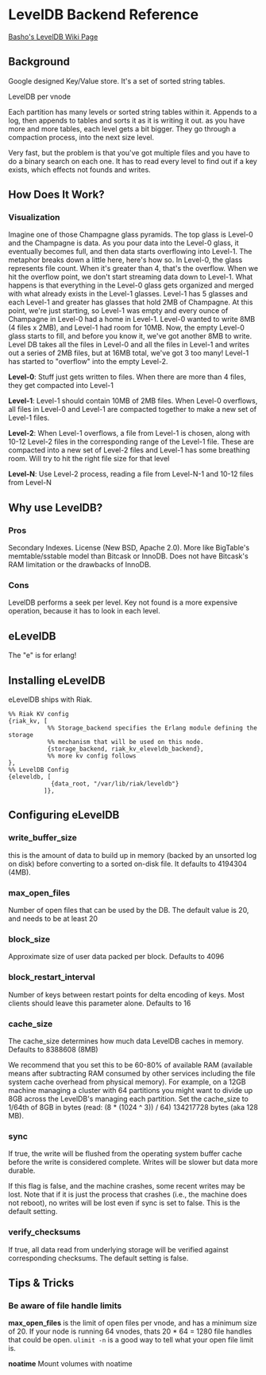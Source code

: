 # LevelDB Backend Reference #
[Basho's LevelDB Wiki Page](http://wiki.basho.com/LevelDB.html)

## Background ## 
Google designed Key/Value store. It's a set of sorted string tables. 

LevelDB per vnode
 
Each partition has many levels or sorted string tables within it. Appends to a log, then appends to tables and sorts it as it is writing it out. as you have more and more tables, each level gets a bit bigger. They go through a compaction process, into the next size level. 

Very fast, but the problem is that you've got multiple files and you have to do a binary search on each one. It has to read every level to find out if a key exists, which effects not founds and writes.

## How Does It Work? ##

### Visualization ###
Imagine one of those Champagne glass pyramids. The top glass is Level-0 and the Champagne is data. As you pour data into the Level-0 glass, it eventually becomes full, and then data starts overflowing into Level-1. The metaphor breaks down a little here, here's how so. In Level-0, the glass represents file count. When it's greater than 4, that's the overflow. When we hit the overflow point, we don't start streaming data down to Level-1. What happens is that everything in the Level-0 glass gets organized and merged with what already exists in the Level-1 glasses. Level-1 has 5 glasses and each Level-1 and greater has glasses that hold 2MB of Champagne. At this point, we're just starting, so Level-1 was empty and every ounce of Champagne in Level-0 had a home in Level-1. Level-0 wanted to write 8MB (4 files x 2MB), and Level-1 had room for 10MB. Now, the empty Level-0 glass starts to fill, and before you know it, we've got another 8MB to write. Level DB takes all the files in Level-0 and all the files in Level-1 and writes out a series of 2MB files, but at 16MB total, we've got 3 too many! Level-1 has started to "overflow" into the empty Level-2.

**Level-0**: Stuff just gets written to files. When there are more than 4 files, they get compacted into Level-1

**Level-1**: Level-1 should contain 10MB of 2MB files. When Level-0 overflows, all files in Level-0 and Level-1 are compacted together to make a new set of Level-1 files.

**Level-2**: When Level-1 overflows, a file from Level-1 is chosen, along with 10-12 Level-2 files in the corresponding range of the Level-1 file. These are compacted into a new set of Level-2 files and Level-1 has some breathing room. Will try to hit the right file size for that level

**Level-N**: Use Level-2 process, reading a file from Level-N-1 and 10-12 files from Level-N

## Why use LevelDB? ##
### Pros ###
Secondary Indexes. License (New BSD, Apache 2.0). More like BigTable's memtable/sstable model than Bitcask or InnoDB. Does not have Bitcask's RAM limitation or the drawbacks of InnoDB.

### Cons ###
LevelDB performs a seek per level. Key not found is a more expensive operation, because it has to look in each level.


## eLevelDB ##
The "e" is for erlang!

## Installing eLevelDB ##
eLevelDB ships with Riak. 
```
%% Riak KV config
{riak_kv, [
           %% Storage_backend specifies the Erlang module defining the storage
           %% mechanism that will be used on this node.
           {storage_backend, riak_kv_eleveldb_backend},
           %% more kv config follows
},
%% LevelDB Config
{eleveldb, [
            {data_root, "/var/lib/riak/leveldb"}
          ]},
```

## Configuring eLevelDB ##
### write\_buffer\_size ###
this is the amount of data to build up in memory (backed by an unsorted log on disk) before converting to a sorted on-disk file. It defaults to 4194304 (4MB). 

### max\_open\_files ###
Number of open files that can be used by the DB. The default value is 20, and needs to be at least 20

### block\_size ###
Approximate size of user data packed per block. Defaults to 4096

### block\_restart\_interval ###
Number of keys between restart points for delta encoding of keys. Most clients should leave this parameter alone. Defaults to 16

### cache\_size ###
The cache\_size determines how much data LevelDB caches in memory. Defaults to 8388608 (8MB)

We recommend that you set this to be 60-80% of available RAM (available means after subtracting RAM consumed by other services including the file system cache overhead from physical memory). For example, on a 12GB machine managing a cluster with 64 partitions you might want to divide up 8GB across the LevelDB's managing each partition. Set the cache_size to 1/64th of 8GB in bytes (read: (8 * (1024 ^ 3)) / 64) 134217728 bytes (aka 128 MB).

### sync ###
If true, the write will be flushed from the operating system buffer cache before the write is considered complete. Writes will be slower but data more durable.

If this flag is false, and the machine crashes, some recent writes may be lost. Note that if it is just the process that crashes (i.e., the machine does not reboot), no writes will be lost even if sync is set to false. This is the default setting.

### verify\_checksums ###
If true, all data read from underlying storage will be verified against corresponding checksums. The default setting is false.

## Tips & Tricks ##
### Be aware of file handle limits ###
**max\_open\_files** is the limit of open files per vnode, and has a minimum size of 20. If your node is running 64 vnodes, thats 20 * 64 = 1280 file handles that could be open. ```ulimit -n``` is a good way to tell what your open file limit is.

**noatime** Mount volumes with noatime

